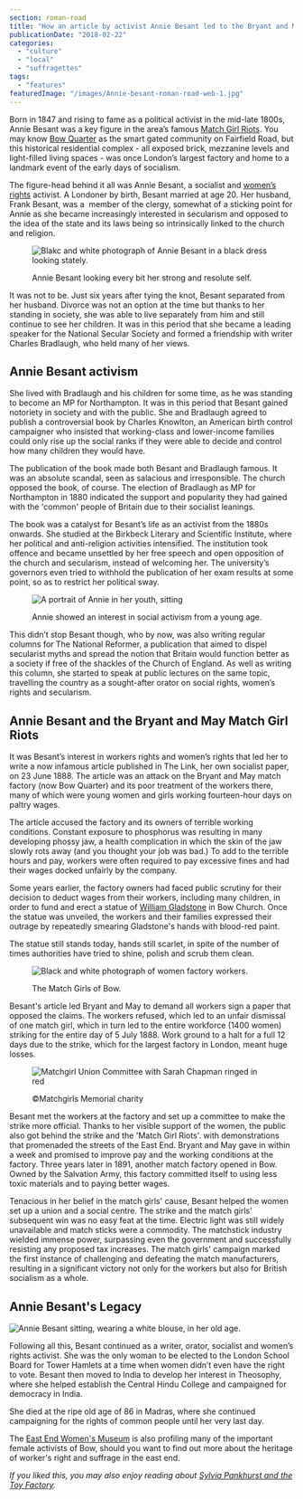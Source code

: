 ```yaml
---
section: roman-road
title: "How an article by activist Annie Besant led to the Bryant and May infamous Match Girls Riots"
publicationDate: "2018-02-22"
categories: 
  - "culture"
  - "local"
  - "suffragettes"
tags: 
  - "features"
featuredImage: "/images/Annie-besant-roman-road-web-1.jpg"
---
```


Born in 1847 and rising to fame as a political activist in the mid-late 1800s, Annie Besant was a key figure in the area’s famous [Match Girl Riots](https://romanroadlondon.com/sarah-chapman-matchstick-girl-campaign-memorial/). You may know [Bow Quarter](https://romanroadlondon.com/bow-quarter-interiors-anton-rodriguez/) as the smart gated community on Fairfield Road, but this historical residential complex - all exposed brick, mezzanine levels and light-filled living spaces - was once London’s largest factory and home to a landmark event of the early days of socialism.

The figure-head behind it all was Annie Besant, a socialist and [women’s rights](https://romanroadlondon.com/bows-suffragette-secrets-sylvia-pankhurst-east-end-suffrage/) activist. A Londoner by birth, Besant married at age 20. Her husband, Frank Besant, was a  member of the clergy, somewhat of a sticking point for Annie as she became increasingly interested in secularism and opposed to the idea of the state and its laws being so intrinsically linked to the church and religion.

<figure>

![Blakc and white photograph of Annie Besant in a black dress looking stately.](/images/annie_besant_in_black_standing-web-619x1024.jpg)

<figcaption>

Annie Besant looking every bit her strong and resolute self.

</figcaption>

</figure>

It was not to be. Just six years after tying the knot, Besant separated from her husband. Divorce was not an option at the time but thanks to her standing in society, she was able to live separately from him and still continue to see her children. It was in this period that she became a leading speaker for the National Secular Society and formed a friendship with writer Charles Bradlaugh, who held many of her views.

## Annie Besant activism

She lived with Bradlaugh and his children for some time, as he was standing to become an MP for Northampton. It was in this period that Besant gained notoriety in society and with the public. She and Bradlaugh agreed to publish a controversial book by Charles Knowlton, an American birth control campaigner who insisted that working-class and lower-income families could only rise up the social ranks if they were able to decide and control how many children they would have.

The publication of the book made both Besant and Bradlaugh famous. It was an absolute scandal, seen as salacious and irresponsible. The church opposed the book, of course. The election of Bradlaugh as MP for Northampton in 1880 indicated the support and popularity they had gained with the 'common' people of Britain due to their socialist leanings.

The book was a catalyst for Besant’s life as an activist from the 1880s onwards. She studied at the Birkbeck Literary and Scientific Institute, where her political and anti-religion activities intensified. The institution took offence and became unsettled by her free speech and open opposition of the church and secularism, instead of welcoming her. The university’s governors even tried to withhold the publication of her exam results at some point, so as to restrict her political sway.

<figure>

![A portrait of Annie in her youth, sitting](/images/annie-besant-2-roman-road-web-1024x576.jpg)

<figcaption>

Annie showed an interest in social activism from a young age.

</figcaption>

</figure>

This didn’t stop Besant though, who by now, was also writing regular columns for The National Reformer, a publication that aimed to dispel secularist myths and spread the notion that Britain would function better as a society if free of the shackles of the Church of England. As well as writing this column, she started to speak at public lectures on the same topic, travelling the country as a sought-after orator on social rights, women’s rights and secularism.

## Annie Besant and the Bryant and May Match Girl Riots

It was Besant’s interest in workers rights and women’s rights that led her to write a now infamous article published in The Link, her own socialist paper, on 23 June 1888. The article was an attack on the Bryant and May match factory (now Bow Quarter) and its poor treatment of the workers there, many of which were young women and girls working fourteen-hour days on paltry wages.

The article accused the factory and its owners of terrible working conditions. Constant exposure to phosphorus was resulting in many developing phossy jaw, a health complication in which the skin of the jaw slowly rots away (and you thought your job was bad.) To add to the terrible hours and pay, workers were often required to pay excessive fines and had their wages docked unfairly by the company.

Some years earlier, the factory owners had faced public scrutiny for their decision to deduct wages from their workers, including many children, in order to fund and erect a statue of [William Gladstone](https://romanroadlondon.com/red-hands-william-gladstone-statue/) in Bow Church. Once the statue was unveiled, the workers and their families expressed their outrage by repeatedly smearing Gladstone's hands with blood-red paint.

The statue still stands today, hands still scarlet, in spite of the number of times authorities have tried to shine, polish and scrub them clean.

<figure>

![Black and white photograph of women factory workers.](/images/london-match-girls-roman-road-web-801x1024.jpg)

<figcaption>

The Match Girls of Bow.

</figcaption>

</figure>

Besant's article led Bryant and May to demand all workers sign a paper that opposed the claims. The workers refused, which led to an unfair dismissal of one match girl, which in turn led to the entire workforce (1400 women) striking for the entire day of 5 July 1888. Work ground to a halt for a full 12 days due to the strike, which for the largest factory in London, meant huge losses.

<figure>

![Matchgirl Union Committee with Sarah Chapman ringed in red](/images/Matchgirls-Union-Committee-Sarah-Chapman-Ringed-1888-1024x683.jpg)

<figcaption>

©Matchgirls Memorial charity

</figcaption>

</figure>

Besant met the workers at the factory and set up a committee to make the strike more official. Thanks to her visible support of the women, the public also got behind the strike and the 'Match Girl Riots'. with demonstrations that promenaded the streets of the East End. Bryant and May gave in within a week and promised to improve pay and the working conditions at the factory. Three years later in 1891, another match factory opened in Bow. Owned by the Salvation Army, this factory committed itself to using less toxic materials and to paying better wages.

Tenacious in her belief in the match girls' cause, Besant helped the women set up a union and a social centre. The strike and the match girls’ subsequent win was no easy feat at the time. Electric light was still widely unavailable and match sticks were a commodity. The matchstick industry wielded immense power, surpassing even the government and successfully resisting any proposed tax increases. The match girls' campaign marked the first instance of challenging and defeating the match manufacturers, resulting in a significant victory not only for the workers but also for British socialism as a whole.

## Annie Besant's Legacy

![Annie Besant sitting, wearing a white blouse, in her old age.](/images/Annie-Besant-old-age-wearing-white.jpg)

Following all this, Besant continued as a writer, orator, socialist and women’s rights activist. She was the only woman to be elected to the London School Board for Tower Hamlets at a time when women didn’t even have the right to vote. Besant then moved to India to develop her interest in Theosophy, where she helped establish the Central Hindu College and campaigned for democracy in India.

She died at the ripe old age of 86 in Madras, where she continued campaigning for the rights of common people until her very last day.

The [East End Women's Museum](https://eastendwomensmuseum.org/) is also profiling many of the important female activists of Bow, should you want to find out more about the heritage of worker's right and suffrage in the east end.

_If you liked this, you may also enjoy reading about [Sylvia Pankhurst and the Toy Factory](https://romanroadlondon.com/sylvia-pankhursts-east-london-toy-factory/)._


